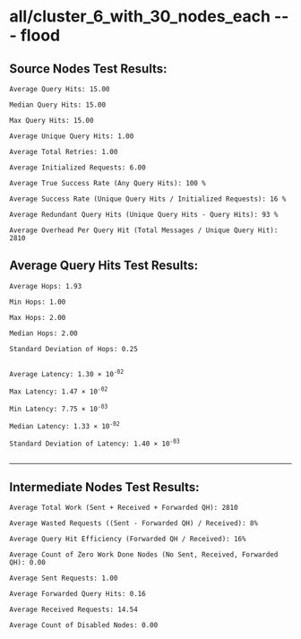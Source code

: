 # all/cluster_6_with_30_nodes_each --- flood
## Source Nodes Test Results:
	Average Query Hits: 15.00

	Median Query Hits: 15.00

	Max Query Hits: 15.00

	Average Unique Query Hits: 1.00

	Average Total Retries: 1.00

	Average Initialized Requests: 6.00

	Average True Success Rate (Any Query Hits): 100 %

	Average Success Rate (Unique Query Hits / Initialized Requests): 16 %

	Average Redundant Query Hits (Unique Query Hits - Query Hits): 93 %

	Average Overhead Per Query Hit (Total Messages / Unique Query Hit): 2810



## Average Query Hits Test Results:
<pre><code>Average Hops: 1.93

Min Hops: 1.00

Max Hops: 2.00

Median Hops: 2.00

Standard Deviation of Hops: 0.25


Average Latency: 1.30 × 10<sup>-02</sup>

Max Latency: 1.47 × 10<sup>-02</sup>

Min Latency: 7.75 × 10<sup>-03</sup>

Median Latency: 1.33 × 10<sup>-02</sup>

Standard Deviation of Latency: 1.40 × 10<sup>-03</sup>

</code></pre>

---------------------------------------------
## Intermediate Nodes Test Results:

	Average Total Work (Sent + Received + Forwarded QH): 2810

	Average Wasted Requests ((Sent - Forwarded QH) / Received): 8%

	Average Query Hit Efficiency (Forwarded QH / Received): 16%

	Average Count of Zero Work Done Nodes (No Sent, Received, Forwarded QH): 0.00

	Average Sent Requests: 1.00

	Average Forwarded Query Hits: 0.16

	Average Received Requests: 14.54

	Average Count of Disabled Nodes: 0.00

